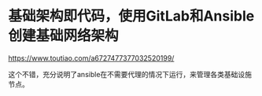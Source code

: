 # 基础架构即代码，使用GitLab和Ansible创建基础网络架构

https://www.toutiao.com/a6727477377032520199/

这个不错，充分说明了ansible在不需要代理的情况下运行，来管理各类基础设施节点。

